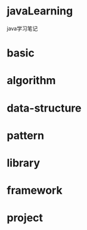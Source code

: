 # javaLearning

java学习笔记

# basic

# algorithm

# data-structure

# pattern

# library
        
# framework

# project
